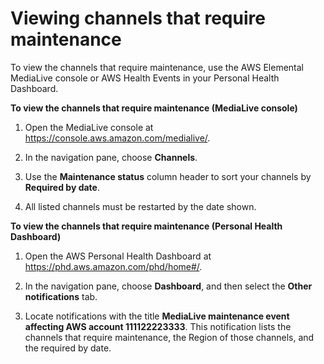 # Viewing channels that require maintenance<a name="viewing-maintenance"></a>

To view the channels that require maintenance, use the AWS Elemental MediaLive console or AWS Health Events in your Personal Health Dashboard\.

**To view the channels that require maintenance \(MediaLive console\)**

1. Open the MediaLive console at [https://console\.aws\.amazon\.com/medialive/](https://console.aws.amazon.com/medialive/)\.

1. In the navigation pane, choose **Channels**\.

1. Use the **Maintenance status** column header to sort your channels by **Required by date**\.

1. All listed channels must be restarted by the date shown\. 

**To view the channels that require maintenance \(Personal Health Dashboard\)**

1. Open the AWS Personal Health Dashboard at [https://phd\.aws\.amazon\.com/phd/home\#/](https://phd.aws.amazon.com/phd/)\.

1. In the navigation pane, choose **Dashboard**, and then select the **Other notifications** tab\.

1. Locate notifications with the title **MediaLive maintenance event affecting AWS account 111122223333**\. This notification lists the channels that require maintenance, the Region of those channels, and the required by date\. 